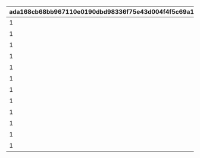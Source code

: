 |ada168cb68bb967110e0190dbd98336f75e43d004f4f5c69a1d1f3b0ebf8eded|ba46ed6ae756058fc02cd60c43aabf5b1e19d9c4a879cf5719a287e868e53f1a|de8d36745d7ac769e82e0193a61067a34f49b5d4c0093aba81f0677d83f4a661|b0b2c5a1e976b3cb799776d7f227f16655ff89686685b6c9164d43b1faba13a5|997e5c4bef026be384dce318a29a1768f0d2d399011ed035caf3ca0f2e798281|d257e63905ae69451c4dbc946346fb5390e2ebd018e88ca0eebf614528669b61|292a80582e031f77bb0faaf3151ae8b3f36323de05209c71dff1dd8ac8e37d75|f7785eb3e76cf05900ed68963158caaa8bf998f5eaa60eb7bd72aaafd65ae062|133f2fb7fa2772d6bf31053d7f7acde1304c6afab533e25a543e897000af9d20|95d251ba075568fe9253c3db991194f5ff2edcaff53812535e937eae1e472ebb|
| --- | --- | --- | --- | --- | --- | --- | --- | --- | --- |
|1|記憶領域1層|0|102231|bgm_M301|0|75000001|bgm_M301|102231|-100|
|1|記憶領域2層|0|81002102|bgm_M248|0|75000002|bgm_M248_02|81002102|0|
|1|記憶領域3層|0|102241|bgm_M301|0|75000003|bgm_M301|102241|-100|
|1|記憶領域4層|0|81002502|bgm_M268|0|75000004|bgm_M268|81002502|0|
|1|記憶領域5層|0|102881|bgm_M502|0|75000005|bgm_M502|102881|-100|
|1|記憶領域6層|0|81004602|bgm_M397|0|75000006|bgm_M397|81004602|0|
|1|記憶領域7層|0|102871|bgm_M503|0|75000007|bgm_M503|102871|-100|
|1|記憶領域8層|0|81009002|bgm_M577|0|75000008|bgm_M577|81009002|0|
|1|記憶領域9層|0|102251|bgm_M301|0|75000009|bgm_M301|102251|-100|
|1|記憶領域10層|0|102861|bgm_M505|0|75000010|bgm_M505|102861|-100|
|1|記憶領域11層|0|81010002|bgm_M621|0|75000011|bgm_M621|81010002|0|
|1|記憶領域12層|0|81000605|bgm_M504|0|75000012|bgm_M504|81000605|-100|